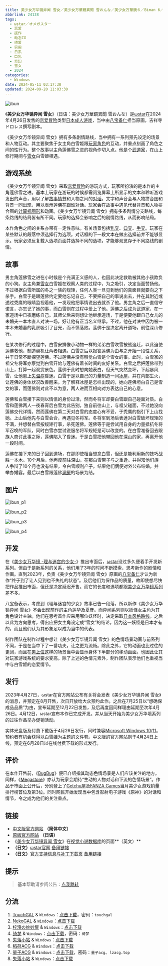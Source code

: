 ```yaml
---
title: 美少女万华镜异闻 雪女／美少女万華鏡異聞 雪おんな／美少女万華鏡６／Biman 6／美少女万拔镜／撸出血万华镜／美少女万花筒／特别篇
abbrlink: 24138
tags:
  - ωstar／オメガスター
  - 恋爱
  - 拔作
  - 动态CG
  - 纯爱
  - 实用
  - 日系
  - 巨乳
  - 奇幻
  - 雪女
  - 2024
categories:
  - Windows
date: 2024-05-11 03:17:30
updated: 2024-09-20 11:03:30
---
```


![ibun](https://static.saop.cc/vns/img/ibun.webp)

《**美少女万华镜异闻 雪女**》（日语：美少女万華鏡異聞 雪おんな）是[ωstar](https://zh.wikipedia.org/wiki/Ωstar)在2024年4月26日发售的[恋爱冒险](https://zh.wikipedia.org/wiki/戀愛冒險)类型[日本成人游戏](https://zh.wikipedia.org/wiki/日本成人遊戲)，当中由[八宝备仁](https://zh.wikipedia.org/wiki/八宝备仁)担当原画，吉祥寺ドロレス撰写剧本。

<!-- more -->

《美少女万华镜异闻 雪女》拥有多条剧情路线，当中拥有一系列预先设定的场景和人物互动。其主要聚焦于女主角白雪姬跟[玩家角色](https://zh.wikipedia.org/wiki/玩家角色)的互动，并重点刻画了角色之间的性行为。整个故事以主角莲佛雪之进的视角作切入点。他是个[武道家](https://zh.wikipedia.org/wiki/武道)，在山上修行期间与[雪女](https://zh.wikipedia.org/wiki/雪女)白雪姬相遇。

## 游戏系统

《美少女万华镜异闻 雪女》采取[恋爱冒险](https://zh.wikipedia.org/wiki/戀愛冒險)的游玩方式，玩家所扮演的是本作的主角莲佛雪之进。基本上玩家在游玩的时候都需阅览屏幕上所显示的文本和聆听游戏发出的声音，用以了解[故事情节](https://zh.wikipedia.org/wiki/叙事)和人物之间的[对话](https://zh.wikipedia.org/wiki/對話)。文字和声音会与人物拼合图和背景一同出现，用以表示莲佛在跟谁对话。玩家会在故事中遇见代替背景和人物拼合图的[计算机图形](https://zh.wikipedia.org/wiki/计算机图形)和动画。《美少女万华镜异闻 雪女》拥有多条剧情分支路线，每条路线的结局皆有所不同。玩家的选择会影响之后的剧情路线，从而影响结局。

本作角色之间的关系亦带有一定性意味。有关场景包括[乳交](https://zh.wikipedia.org/wiki/乳交)、[口交](https://zh.wikipedia.org/wiki/口交)、[手交](https://zh.wikipedia.org/wiki/手交)。玩家在某些默认的段落中须选择行为选项。对话框的下一段文本在做出选择前并不能够显示。玩家必须反复载入选项页面并选择不同的选项，才能够观览存于不同路线的剧情。

## 故事

男主角莲佛雪之进在小时候是个充满正义感的人，也因此决定救助被其他小孩欺负的小狗。女主角兼[雪女](https://zh.wikipedia.org/wiki/雪女)白雪姬在观察人类的过程中，为之吸引，决定当面赞扬他。不过根据白雪所属的冬之一族的规矩，任何人类一旦见到他们的真面目就要向之下杀手。白雪于是跟莲佛约定要他忘记自己，不要把自己的事说出去，并在其附近或透过秃鹰的眼睛监视着他，一发现他把事情说出去就杀了他。男主角之后一直信守诺言，亦忘记了她的事，而白雪则在过程中爱上了他。莲佛之后成为武道家，在一家道场中日夜磨练自己。其师父后来则想让他继承道场，于是便要他跟自己女儿的未婚夫一本木直人对决一场，好让他有正当名义继承。不过，他在对决中因为被一本木未婚妻的乳房吸引了目光，而不慎落败。莲佛于是决定离开道场，前往深山修行。

在某次修行的过程中，白雪安排像小动物一样的弟弟白雪吹雪被熊追赶，以此迫使莲佛救他，制造契机让两者相遇。白雪之后以报答莲佛为由与之开始一段性关系，并于日常不断探望莲佛。不过莲佛并没有察觉白雪是个雪女的事。此时，白雪家的祖父冬将军亦察觉到白雪开始与莲佛有着长时间的友好关系。白雪之后把莲佛带到山上，打算一起观赏景色。莲佛于此时想向她表白，但天气突然变坏，下起暴风雪，让他患上[失温症](https://zh.wikipedia.org/wiki/失溫症)昏迷。白雪于是以自己的力量制造一间[冰屋](https://zh.wikipedia.org/wiki/冰屋)，并在内部生火，让莲佛的身体状况改善醒来。为了解释冰屋是怎样出现的，她向莲佛坦白自己是雪女的事，而莲佛则对此不以为意，两人进而互相向对方表达自己的心意。

莲佛和白雪接下来则以情侣的身份过活，然而冬将军却要白雪跟自己碰面对质。白雪和莲佛两人一夜春宵后白雪为此告别，独自前往山上，与祖父碰面，不过她没向莲佛交代详情。然而莲佛在第二天对白雪的态度心有不妥，于秃鹰的指引下上山找她。上山后他先与白雪会合，再遇见冬将军。冬将军到场后表逹对白雪破坏规矩的不满，并想替白雪按规矩行事，杀死莲佛。莲佛等于是尝试用自身的力量抵抗冬将军召唤的军队，同时白雪亦尝试说服冬将军规矩是可以改变的。在白雪准备回去跟族人商讨此事之际，莲佛陷入了昏迷。于是白雪把他带回他在深山的家，再离开他一段时间。

莲佛在接下来的日子回到道场，在那即使相当想念白雪，但还是能利用新的技巧战胜一本木。10个月后，他再度前往深山，在那白雪带子与之重逢。并得知他们族人争辩了10个月也没有结果，令白雪顺利产子。结果他们俩便对外公布结婚，并举办婚宴。最后以白雪跟莲佛[洞房](https://zh.wikipedia.org/wiki/圓房)的场景为结。

## 图片

![ibun_p1](https://static.saop.cc/vns/img/ibun_p1.webp)

![ibun_p2](https://static.saop.cc/vns/img/ibun_p2.webp)

![ibun_p3](https://static.saop.cc/vns/img/ibun_p3.webp)

![ibun_p4](https://static.saop.cc/vns/img/ibun_p4.webp)

## 开发

在《[美少女万华镜 -理与迷宫的少女-](https://zh.wikipedia.org/wiki/美少女萬華鏡_-理與迷宮的少女-)》推出市面后，[ωstar](https://zh.wikipedia.org/wiki/Ωstar)没过多久便着手开发新系列。但由于是新系列的关系，他们用了3年的时间不断摸索，思考新作的剧情和作画。直到2023年，负责《美少女万华镜异闻 雪女》原画的[八宝备仁](https://zh.wikipedia.org/wiki/八宝备仁)才认为新作“终于到了让人见到也不失礼的状态”。及后他们为保作品的质量，故即使想尽快把作品推出市面，但还是决定延迟开售。而它的长度和选项都跟[美少女万华镜系列](https://zh.wikipedia.org/wiki/美少女万华镜系列)差不多。

八宝备表示，考虑到《理与迷宫的少女》故事已告一段落，所以新作《美少女万华镜异闻 雪女》不会出现前作的主角莲华及夏彦。而异闻系列则以妖怪女主角为其角色设计主轴。他们在思考首作应采用哪位妖怪时，决定采取[日本风格路线](https://zh.wikipedia.org/wiki/怪談_(日本))。之后以此为方向思考，得出应把女主角设定成“雪女”的结论，因为这一妖怪是日本才有的，而且他们认为其形象足以成为当中的代表。

制作团队在制作过程中想让《美少女万华镜异闻 雪女》的色情场景动画与前系列不同，于是在当中下了一番功夫，让之更为流畅。除此之外，它的动画也比过往的更阔，而且在[男上位](https://zh.wikipedia.org/wiki/正常体位)这样的场景当中会显示身体下半部分的移动画面。也因此让其对玩家游戏系统的要求变高。除了上述的色情元素外，制作团队表示他们也重视当中与白雪姬的恋爱情节。

## 发行

2023年4月27日，ωstar在官方网站公布有关将会发表《美少女万华镜异闻 雪女》的消息，并预定在8月开售，次日开放给大众预约此作。之后在7月25日以“想确保成品品质”为由，宣布延期至12月22日发售，及后再度因同样理由延期至次年4月26日。4月12日，ωstar宣布本作已完成开发。并从当天开始为美少女万华境系列的过往作品举办促销活动。

实体光盘版及付费下戴版于4月26日发行，同时兼容[Microsoft Windows 10](https://zh.wikipedia.org/wiki/Windows_10)/[11](https://zh.wikipedia.org/wiki/Windows_11)。预约者有机会获得以白雪姫为主题的文件套。中文版的官方网站则于4月24日上线，预定在6月28日以在线付费下载的形式发行。

## 评价

在本作开售前，《[BugBug](https://zh.wikipedia.org/wiki/BugBug)》便已介绍指其动态色情场景是人们应该关注的地方。同样，《[Megastore](https://zh.wikipedia.org/wiki/Megastore)》亦认为玩家会期待“生动的人物对话和下流的色情场景”。作品于市面上公开后，分别登上了[Getchu屋](https://zh.wikipedia.org/wiki/Getchu屋)及[FANZA Games](https://zh.wikipedia.org/wiki/DMM.com)当月美少女游戏销量排行榜首位及第3位。同时网民开始发现当中包含影射电子游戏《原神》的对话和情节，令之成为他们的关注重点。

## 链接

- [中文版官方网站](https://bishojomangekyo.com/ibun/) **（简体中文）**
- [原版官方网站](http://www.omega-star.jp/ibun/index.html) **（日语）**
- 《[美少女万华镜异闻 雪女](https://vndb.org/v44184)》在[视觉小说数据库](https://zh.wikipedia.org/wiki/視覺小說數據庫)的页面**（英文）**
- **（日文）**[ωstar官网](http://www.favo-soft.jp/omega-star/) [备用链接](http://www.omega-star.jp)
- **（日文）**[官方支持信息与补丁下载页](http://www.favo-soft.jp/omega-star/support.html) [备用链接](http://www.omega-star.jp/support.html)

## 提示

> 基本帮助请参阅公告：[点我跳转](/p/announcement/)

## 分流

1. [TouchGAL](https://www.touchgal.io/) & `Windows`：[点击下载](https://pan.touchgal.net/s/1Nj5uX)，密码：`touchgal`
2. [NekoGAL](https://www.nekogal.com/) & `Windows`：[点击下载](https://pan.nekogal.top/s/Nr0Hx)
3. [梓澪の妙妙屋](https://zi0.cc/) & `Windows`：[点击下载](https://zi0.cc/,%E3%80%90ADV-%E5%86%92%E9%99%A9%E6%B8%B8%E6%88%8F%E3%80%91/%E3%80%90PC%E3%80%91[ADV][AI%E7%BF%BB%E8%AF%91]%E7%BE%8E%E5%B0%91%E5%A5%B3%E4%B8%87%E5%8D%8E%E9%95%9C%E5%BC%82%E9%97%BB%20%E9%9B%AA%E5%A5%B3%20%E7%BE%8E%E5%B0%91%E5%A5%B3%E4%B8%87%E8%8F%AF%E9%8F%A1%E7%95%B0%E8%81%9E%20%E9%9B%AA%E3%81%8A%E3%82%93%E3%81%AA?from=search)
4. [绮梦](https://acgs.one/) & `Windows`：[点击下载](https://game.acgs.one/game/492.html)，密码：`绮梦`
5. [失落小站](https://www.shinnku.com/) & `Windows`：[点击下载](https://www.shinnku.com/api/download/0/win/%E7%BE%8E%E5%B0%91%E5%A5%B3%E4%B8%87%E8%8F%AF%E9%8F%A1%E7%95%B0%E8%81%9E%20%E9%9B%AA%E3%81%8A%E3%82%93%E3%81%AA%20%E9%9B%AA%E5%A5%B3%20%E7%BE%8E%E5%B0%91%E5%A5%B3%E4%B8%87%E5%8D%8E%E9%95%9C.7z)
6. [稻荷ACG](https://amoebi.com/) & `Windows`：[点击下载](https://sakustar.com/art/12989)
7. [量子ACG](https://lzacg.org/) & `Windows`：[点击下载](https://lzacg.org/7163)，密码：`量子acg`、`lzacg.top`
8. [失落小站](https://www.shinnku.com/) & `Windows`：[点击下载](https://www.shinnku.com/api/download/0/win/%E7%BE%8E%E5%B0%91%E5%A5%B3%E4%B8%87%E8%8F%AF%E9%8F%A1%E7%95%B0%E8%81%9E%20%E9%9B%AA%E3%81%8A%E3%82%93%E3%81%AA%20%E9%9B%AA%E5%A5%B3%20%E7%BE%8E%E5%B0%91%E5%A5%B3%E4%B8%87%E5%8D%8E%E9%95%9C.7z)
